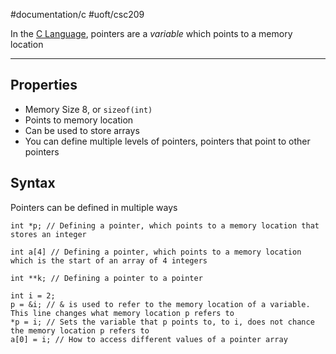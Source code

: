 #documentation/c #uoft/csc209 

In the [C Language](C%20Language), pointers are a *variable* which points to a memory location

---
## Properties
- Memory Size 8, or ``sizeof(int)``
- Points to memory location
- Can be used to store arrays
- You can define multiple levels of pointers, pointers that point to other pointers

## Syntax
Pointers can be defined in multiple ways
```
int *p; // Defining a pointer, which points to a memory location that stores an integer

int a[4] // Defining a pointer, which points to a memory location which is the start of an array of 4 integers

int **k; // Defining a pointer to a pointer

int i = 2;
p = &i; // & is used to refer to the memory location of a variable. This line changes what memory location p refers to
*p = i; // Sets the variable that p points to, to i, does not chance the memory location p refers to
a[0] = i; // How to access different values of a pointer array
```

